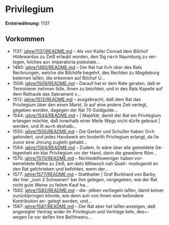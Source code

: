 # Privilegium

**Ersterwähnung:** 1137

## Vorkommen
- 1137: [jahre/1137/README.md](../jahre/1137/README.md) – Als von Kaiſer Conrad dem Biſchof Hildewardus zu
Zeiß erlaubt worden, den Sig na<h Naumburg zu ver-
legen, ſolches au< imperatoria potestate...
- 1480: [jahre/1480/README.md](../jahre/1480/README.md) – Der Rat hat ſi<h über des Rats Rechnungen, welche
die Biſchöfe begehrt, des Rechten zu Magdeburg belernen
laſſen, die erkennen auf Biſchof U...
- 1509: [jahre/1509/README.md](../jahre/1509/README.md) – Darauf hat er dem Rate geraten, daß er Terminierer
nehmen ſolle, ihnen zu beichten, und in des Rats Kapelle
auf dem Rathauſe das Sakrament v...
- 1512: [jahre/1512/README.md](../jahre/1512/README.md) – ausgebracht, daß dem Rat das Privilegium über den einen
Markt, ſo auf eine andere Zeit verlegt, gegeben worden,
dagegen der Rat 70 Goldgulde...
- 1544: [jahre/1544/README.md](../jahre/1544/README.md) – |
Majeſtät, damit der Rat ein Privilegium erlangen möchte,
daß innerhalb einer Meile Wegs nicht dürfe gebraut |
werden, und iſt au<h deshalb...
- 1550: [jahre/1550/README.md](../jahre/1550/README.md) – Die Gerber und Schuſter haben \ſi<h geſondert, und
jedes Handwerk ein ſonderlih Privilegium erlangt, da ſie
zuvor eine Jnnung zugleih gehabt...
- 1564: [jahre/1564/README.md](../jahre/1564/README.md) – Zudem, ſo wäre über alle gemeldete Ge-
legenheit ein klar Privilegium vor der Hand, darin die
geweſene Röm...
- 1570: [jahre/1570/README.md](../jahre/1570/README.md) – Nichtsdeſtoweniger haben vor-
bemeldete Räthe zu Zeiß, am dato Mittwoch nah Quaſi-
modogeniti an den Rat geſchrieben und befohlen, wenn
der...
- 1577: [jahre/1577/README.md](../jahre/1577/README.md) – Statthalter |
Graf Burkhard von Barby, der hier „zum 3 Schwanen“
bei ihm gelegen, vorgegeben, wie der Rat nicht gute Weine
zu feilem Kauf ha...
- 1582: [jahre/1582/README.md](../jahre/1582/README.md) – die-
jelben verſiegeln laſſen, damit keiner zurückſpringen könnte,
wie denn auh von ihnen eine beſondere Kontribution an-
gelegt worden, und...
- 1587: [jahre/1587/README.md](../jahre/1587/README.md) – Der Rat aber hat laſſen anzeigen, daß angeregter
Vertrag wider ihr Privilegium und Verträge liefe, des=-
wegen ſie vor deſſen ihre Beſhhweru...
